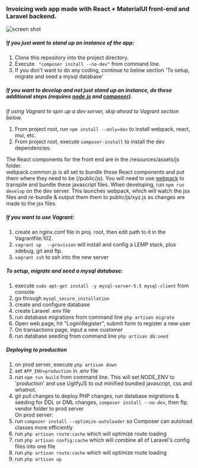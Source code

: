 ### Invoicing web app made with React + MaterialUI front-end and Laravel backend. 
![screen shot](http://res.cloudinary.com/realjv3/image/upload/v1517076995/InvoiceTrackr-screenshot_yerdmo.png)

##### If you just want to stand up an instance of the app:
1. Clone this repository into the project directory.  
2. Execute ` "composer install --no-dev"` from command line.
3. If you don't want to do any coding, continue to below section 'To setup, migrate and seed a mysql database'

##### If you want to develop and not just stand up an instance, do these additional steps (requires [node.js](https://nodejs.org/) and [composer](https://getcomposer.org/)). 
_If using Vagrant to spin up a dev server, skip ahead to Vagrant section below._   
1. From project root, run `npm install --only=dev`  to install webpack, react, mui, etc.
2. From project root, execute `composer-install` to install the dev dependencies.

The React components for the front end are in the /resources/assets/js folder.  
webpack.common.js is all set to bundle those React components and put them where they need to be (/public/js).
You will need to use [webpack](https://julienrenaux.fr/2015/03/30/introduction-to-webpack-with-practical-examples/) to transpile and bundle these javascript files.
When developing, run `npm run develop` on the dev server. This launches webpack, which will watch the jsx files and re-bundle & output them them to public/js/xyz.js as changes are made to the jsx files.

##### If you want to use Vagrant:
1. create an nginx.conf file in proj. root, then edit path to it in the Vagrantfile:102.  
2. `vagrant up  --provision` will install and config a LEMP stack, plus xdebug, git and ftp. 
3. `vagrant ssh` to ssh into the new server

##### To setup, migrate and seed a mysql database:
1. execute `sudo apt-get install -y mysql-server-5.5 mysql-client` from console
2. go through `mysql_secure_installation`
3. create and configure database
4. create Laravel .env file
5. run database migrations from command line `php artisan migrate`
6. Open web page, hit "Login\Register", submit form to register a new user
7. On transactions page, input a new customer
8. run database seeding from command line `php artisan db:seed`

##### Deploying to production
1. on prod server, execute `php artisan down`
2. set `APP_ENV=production` in .env file
3. run `npm run build` from command line. This will set NODE_ENV to 'production' and use UglifyJS to out minified bundled javascript, css and whatnot.
4. git pull changes to deploy PHP changes, run database migrations & seeding for DDL or DML changes, `composer install --no-dev`, then ftp vendor folder to prod server  
On prod server:
5. run `composer install --optimize-autoloader` so Composer can autoload classes more efficiently
6. run `php artisan route:cache` which will optimize route loading
7. run `php artisan config:cache` which will combine all of Laravel's config files into one file
8. run `php artisan route:cache` which will optimize route loading
8. run `php artisan up`